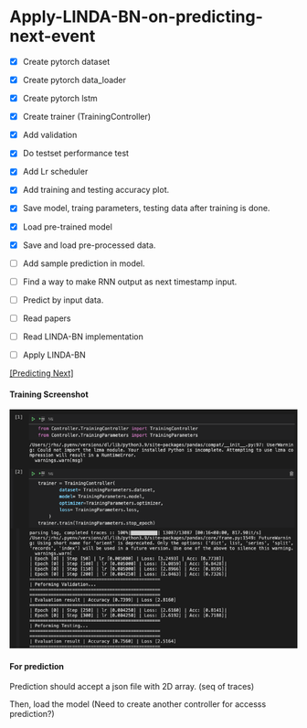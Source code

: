 # Apply-LINDA-BN-on-predicting-next-event


- [x] Create pytorch dataset
- [x] Create pytorch data_loader
- [x] Create pytorch lstm
- [x] Create trainer (TrainingController)
- [x] Add validation
- [x] Do testset performance test
- [x] Add Lr scheduler 
- [x] Add training and testing accuracy plot.
- [x] Save model, traing parameters, testing data after training is done.
- [x] Load pre-trained model
- [x] Save and load pre-processed data.
- [ ] Add sample prediction in model.
- [ ] Find a way to make RNN output as next timestamp input.
- [ ] Predict by input data.
- [ ] Read papers
- [ ] Read LINDA-BN implementation
- [ ] Apply LINDA-BN


[[Predicting Next]](https://www.kdnuggets.com/2020/07/pytorch-lstm-text-generation-tutorial.html)

#### Training Screenshot
![](https://github.com/ChihchengHsieh/Apply-LINDA-BN-on-predicting-next-event/blob/master/TrainingScreenshot/NotebookScreenshot.png?raw=true)


#### For prediction

Prediction should accept a json file with 2D array. (seq of traces)

Then, load the model (Need to create another controller for accesss prediction?)



